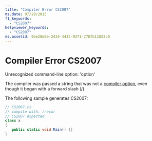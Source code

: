 ```yaml
---
title: "Compiler Error CS2007"
ms.date: 07/20/2015
f1_keywords: 
  - "CS2007"
helpviewer_keywords: 
  - "CS2007"
ms.assetid: 9be20e8e-2424-4435-9371-778fb12823c0
---
```

# Compiler Error CS2007
Unrecognized command-line option: 'option'  
  
 The compiler was passed a string that was not a [compiler option](../language-reference/compiler-options/index.md), even though it began with a forward slash (/).  
  
 The following sample generates CS2007:  
  
```csharp  
// CS2007.cs  
// compile with: /recur  
// CS2007 expected  
class x  
{  
   public static void Main() {}  
}  
```
